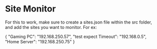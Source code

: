 # Site Monitor
For this to work, make sure to create a sites.json file within the src folder, and add the sites you want to monitor. For ex:

{
  "Gaming PC": "192.168.250.57",
  "test expect Timeout": "192.168.0.5",
  "Home Server": "192.168.250.75"
}